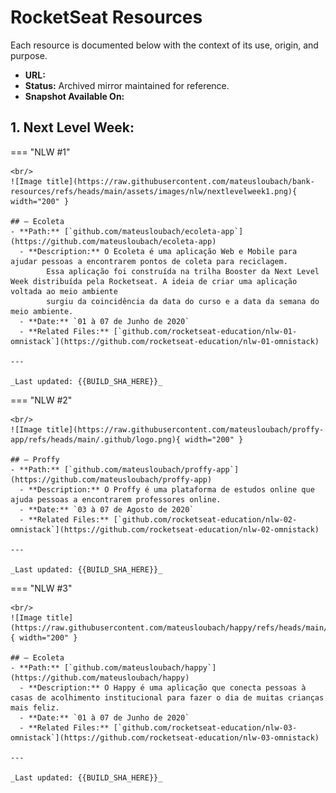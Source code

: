 # RocketSeat Resources

Each resource is documented below with the context of its use, origin, and purpose.

- **URL:** 
- **Status:** Archived mirror maintained for reference.
- **Snapshot Available On:** 

## 1. Next Level Week:

=== "NLW #1"

    <br/>
    ![Image title](https://raw.githubusercontent.com/mateusloubach/bank-resources/refs/heads/main/assets/images/nlw/nextlevelweek1.png){ width="200" }
    
    ## — Ecoleta
    - **Path:** [`github.com/mateusloubach/ecoleta-app`](https://github.com/mateusloubach/ecoleta-app)
      - **Description:** O Ecoleta é uma aplicação Web e Mobile para ajudar pessoas a encontrarem pontos de coleta para reciclagem.
            Essa aplicação foi construída na trilha Booster da Next Level Week distribuída pela Rocketseat. A ideia de criar uma aplicação voltada ao meio ambiente 
            surgiu da coincidência da data do curso e a data da semana do meio ambiente.
      - **Date:** `01 à 07 de Junho de 2020`
      - **Related Files:** [`github.com/rocketseat-education/nlw-01-omnistack`](https://github.com/rocketseat-education/nlw-01-omnistack)

    ---
    
    _Last updated: {{BUILD_SHA_HERE}}_


=== "NLW #2"
    
    <br/>
    ![Image title](https://raw.githubusercontent.com/mateusloubach/proffy-app/refs/heads/main/.github/logo.png){ width="200" }
    
    ## — Proffy
    - **Path:** [`github.com/mateusloubach/proffy-app`](https://github.com/mateusloubach/proffy-app)
      - **Description:** O Proffy é uma plataforma de estudos online que ajuda pessoas a encontrarem professores online.
      - **Date:** `03 à 07 de Agosto de 2020`
      - **Related Files:** [`github.com/rocketseat-education/nlw-02-omnistack`](https://github.com/rocketseat-education/nlw-02-omnistack)

    ---
    
    _Last updated: {{BUILD_SHA_HERE}}_


=== "NLW #3"
    
    <br/>
    ![Image title](https://raw.githubusercontent.com/mateusloubach/happy/refs/heads/main/public/images/logo.png){ width="200" }
    
    ## — Ecoleta
    - **Path:** [`github.com/mateusloubach/happy`](https://github.com/mateusloubach/happy)
      - **Description:** O Happy é uma aplicação que conecta pessoas à casas de acolhimento institucional para fazer o dia de muitas crianças mais feliz.
      - **Date:** `01 à 07 de Junho de 2020`
      - **Related Files:** [`github.com/rocketseat-education/nlw-03-omnistack`](https://github.com/rocketseat-education/nlw-03-omnistack)

    ---
    
    _Last updated: {{BUILD_SHA_HERE}}_